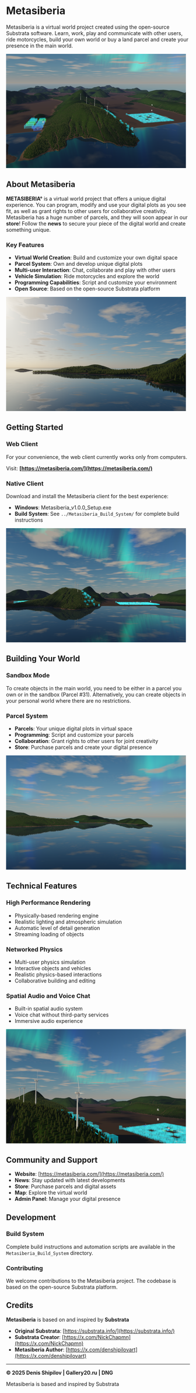 # Metasiberia

Metasiberia is a virtual world project created using the open-source Substrata software. Learn, work, play and communicate with other users, ride motorcycles, build your own world or buy a land parcel and create your presence in the main world.

![Metasiberia Screenshot](icons/installer/slide1.bmp)

## About Metasiberia

**METASIBERIA°** is a virtual world project that offers a unique digital experience. You can program, modify and use your digital plots as you see fit, as well as grant rights to other users for collaborative creativity. Metasiberia has a huge number of parcels, and they will soon appear in our **store**! Follow the **news** to secure your piece of the digital world and create something unique.

### Key Features

- **Virtual World Creation**: Build and customize your own digital space
- **Parcel System**: Own and develop unique digital plots
- **Multi-user Interaction**: Chat, collaborate and play with other users
- **Vehicle Simulation**: Ride motorcycles and explore the world
- **Programming Capabilities**: Script and customize your environment
- **Open Source**: Based on the open-source Substrata platform

![Metasiberia Features](icons/installer/slide2.bmp)

## Getting Started

### Web Client
For your convenience, the web client currently works only from computers.

Visit: **[https://metasiberia.com/](https://metasiberia.com/)**

### Native Client
Download and install the Metasiberia client for the best experience:

- **Windows**: Metasiberia_v1.0.0_Setup.exe
- **Build System**: See `../Metasiberia_Build_System/` for complete build instructions

![Installation](icons/installer/slide3.bmp)

## Building Your World

### Sandbox Mode
To create objects in the main world, you need to be either in a parcel you own or in the sandbox (Parcel #31). Alternatively, you can create objects in your personal world where there are no restrictions.

### Parcel System
- **Parcels**: Your unique digital plots in virtual space
- **Programming**: Script and customize your parcels
- **Collaboration**: Grant rights to other users for joint creativity
- **Store**: Purchase parcels and create your digital presence

![Building Tools](icons/installer/slide4.bmp)

## Technical Features

### High Performance Rendering
- Physically-based rendering engine
- Realistic lighting and atmospheric simulation
- Automatic level of detail generation
- Streaming loading of objects

### Networked Physics
- Multi-user physics simulation
- Interactive objects and vehicles
- Realistic physics-based interactions
- Collaborative building and editing

### Spatial Audio and Voice Chat
- Built-in spatial audio system
- Voice chat without third-party services
- Immersive audio experience

![Technical Features](icons/installer/slide5.bmp)

## Community and Support

- **Website**: [https://metasiberia.com/](https://metasiberia.com/)
- **News**: Stay updated with latest developments
- **Store**: Purchase parcels and digital assets
- **Map**: Explore the virtual world
- **Admin Panel**: Manage your digital presence

## Development

### Build System
Complete build instructions and automation scripts are available in the `Metasiberia_Build_System` directory.

### Contributing
We welcome contributions to the Metasiberia project. The codebase is based on the open-source Substrata platform.

## Credits

**Metasiberia** is based on and inspired by **Substrata**

- **Original Substrata**: [https://substrata.info/](https://substrata.info/)
- **Substrata Creator**: [https://x.com/NickChapmn](https://x.com/NickChapmn)
- **Metasiberia Author**: [https://x.com/denshipilovart](https://x.com/denshipilovart)

---

**© 2025 Denis Shipilov | Gallery20.ru | DNG**

Metasiberia is based and inspired by Substrata